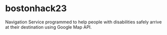 # bostonhack23
Navigation Service programmed to help people with disabilities safely arrive at their destination using Google Map API.
